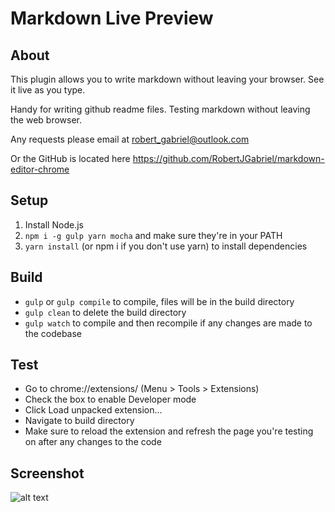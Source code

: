 # Markdown Live Preview

## About

This plugin allows you to write markdown without leaving your browser. 
See it live as you type. 

Handy for writing github readme files.
Testing markdown without leaving the web browser.

Any requests please email at robert_gabriel@outlook.com

Or the GitHub is located here https://github.com/RobertJGabriel/markdown-editor-chrome

## Setup

1. Install Node.js
2. `npm i -g gulp yarn mocha` and make sure they're in your PATH
3. `yarn install` (or npm i if you don't use yarn) to install dependencies

## Build
- `gulp` or `gulp compile` to compile, files will be in the build directory
- `gulp clean` to delete the build directory
- `gulp watch` to compile and then recompile if any changes are made to the codebase

## Test

- Go to chrome://extensions/ (Menu > Tools > Extensions)
- Check the box to enable Developer mode
- Click Load unpacked extension...
- Navigate to build directory
- Make sure to reload the extension and refresh the page you're testing on after any changes to the code

## Screenshot
![alt text]( https://lh3.googleusercontent.com/w3mIoRilNJFoMcxMiGRCHrNCsxoT41C-wY5x955WKtWOsEi5DmHMmvWp4YL9hs9cY_yj4foz0A=w640-h400-e365 "Logo Title Text 1")
